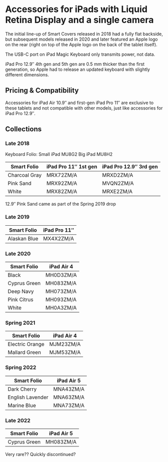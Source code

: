# Accessories for iPads with Liquid Retina Display and a single camera


The initial line-up of Smart Covers released in 2018 had a fully flat backside, but subsequent models released in 2020 and later featured an Apple logo on the rear (right on top of the Apple logo on the back of the tablet itself).

The USB-C port on iPad Magic Keyboard only transmits power, not data.

iPad Pro 12.9″ 4th gen and 5th gen are 0.5 mm thicker than the first generation, so Apple had to release an updated keyboard with slightly different dimensions.


## Pricing & Compatibility

Accessories for iPad Air 10.9″ and first-gen iPad Pro 11″ are exclusive to these tablets and not compatible with other models, just like accessories for iPad Pro 12.9″.

## Collections

### Late 2018

Keyboard Folio:
Small iPad MU8G2
Big iPad MU8H2

| Smart Folio   | iPad Pro 11″ 1st gen | iPad Pro 12.9″ 3rd gen |
| ------------- | -------------------- | ---------------------- |
| Charcoal Gray | MRX72ZM/A            | MRXD2ZM/A              |
| Pink Sand     | MRX92ZM/A            | MVQN2ZM/A              |
| White         | MRX82ZM/A            | MRXE2ZM/A              |

12.9″ Pink Sand came as part of the Spring 2019 drop

### Late 2019

| Smart Folio  | iPad Pro 11″ |
| ------------ | ------------ |
| Alaskan Blue | MX4X2ZM/A    |

### Late 2020

| Smart Folio  | iPad Air 4 |
| ------------ | ---------- |
| Black        | MH0D3ZM/A  |
| Cyprus Green | MH083ZM/A  |
| Deep Navy    | MH073ZM/A  |
| Pink Citrus  | MH093ZM/A  |
| White        | MH0A3ZM/A  |

### Spring 2021

| Smart Folio     | iPad Air 4 |
| --------------- | ---------- |
| Electric Orange | MJM23ZM/A  |
| Mallard Green   | MJM53ZM/A  |

### Spring 2022

| Smart Folio      | iPad Air 5 |
| ---------------- | ---------- |
| Dark Cherry      | MNA43ZM/A  |
| English Lavender | MNA63ZM/A  |
| Marine Blue      | MNA73ZM/A  |

### Late 2022

| Smart Folio  | iPad Air 5 |
| ------------ | ---------- |
| Cyprus Green | MH083ZM/A  |

Very rare?? Quickly discontinued?
